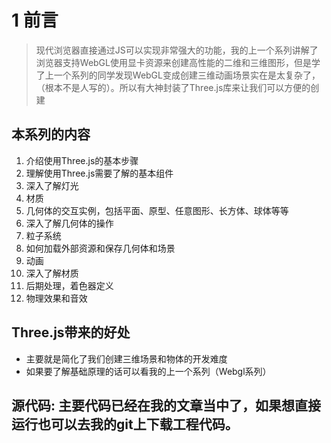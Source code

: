 # 1 前言

> 现代浏览器直接通过JS可以实现非常强大的功能，我的上一个系列讲解了浏览器支持WebGL使用显卡资源来创建高性能的二维和三维图形，但是学了上一个系列的同学发现WebGL变成创建三维动画场景实在是太复杂了，（根本不是人写的）。所以有大神封装了Three.js库来让我们可以方便的创建

## 本系列的内容

1. 介绍使用Three.js的基本步骤
2. 理解使用Three.js需要了解的基本组件
3. 深入了解灯光
4. 材质
5. 几何体的交互实例，包括平面、原型、任意图形、长方体、球体等等
6. 深入了解几何体的操作
7. 粒子系统
8. 如何加载外部资源和保存几何体和场景
9. 动画
10. 深入了解材质
11. 后期处理，着色器定义
12. 物理效果和音效

## Three.js带来的好处
- 主要就是简化了我们创建三维场景和物体的开发难度
- 如果要了解基础原理的话可以看我的上一个系列（Webgl系列）

## 源代码: 主要代码已经在我的文章当中了，如果想直接运行也可以去我的git上下载工程代码。 

